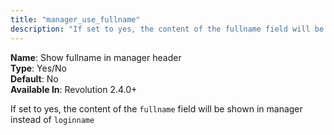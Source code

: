 ```yaml
---
title: "manager_use_fullname"
description: "If set to yes, the content of the fullname field will be shown in manager instead of loginname"
---
```


**Name**: Show fullname in manager header  
**Type**: Yes/No  
**Default**: No  
**Available In**: Revolution 2.4.0+

If set to yes, the content of the `fullname` field will be shown in manager instead of `loginname`